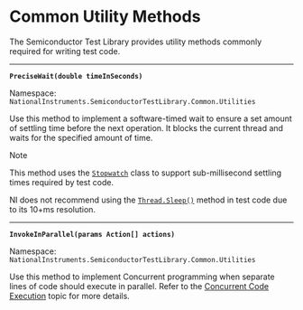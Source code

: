 # Common Utility Methods

The Semiconductor Test Library provides utility methods commonly required for writing test code.

---

**`PreciseWait(double timeInSeconds)`**

Namespace: `NationalInstruments.SemiconductorTestLibrary.Common.Utilities`

Use this method to implement a software-timed wait to ensure a set amount of settling time before the next operation. It blocks the current thread and waits for the specified amount of time.

> [!NOTE]
> This method uses the [`Stopwatch`](https://learn.microsoft.com/en-us/dotnet/api/system.diagnostics.stopwatch?view=netframework-4.8) class to support sub-millisecond settling times required by test code.
>
> NI does not recommend using the [`Thread.Sleep()`](https://learn.microsoft.com/en-us/dotnet/api/system.threading.thread.sleep?view=netframework-4.8) method in test code due to its 10+ms resolution.

---
  
**`InvokeInParallel(params Action[] actions)`**

Namespace: `NationalInstruments.SemiconductorTestLibrary.Common.Utilities`

Use this method to implement Concurrent programming when separate lines of code should execute in parallel. Refer to the [Concurrent Code Execution](advanced/ConcurrentCodeExecution.md) topic for more details.
